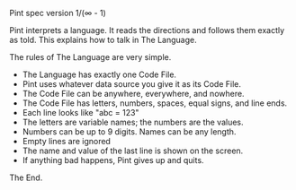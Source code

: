 ﻿Pint spec
version 1/(∞ - 1)



Pint interprets a language. It reads the directions and follows them exactly as told. This explains how to talk in The Language.

The rules of The Language are very simple.

- The Language has exactly one Code File.
- Pint uses whatever data source you give it as its Code File.
- The Code File can be anywhere, everywhere, and nowhere.
- The Code File has letters, numbers, spaces, equal signs, and line ends.
- Each line looks like "abc = 123"
- The letters are variable names; the numbers are the values.
- Numbers can be up to 9 digits. Names can be any length.
- Empty lines are ignored
- The name and value of the last line is shown on the screen.
- If anything bad happens, Pint gives up and quits.

The End.